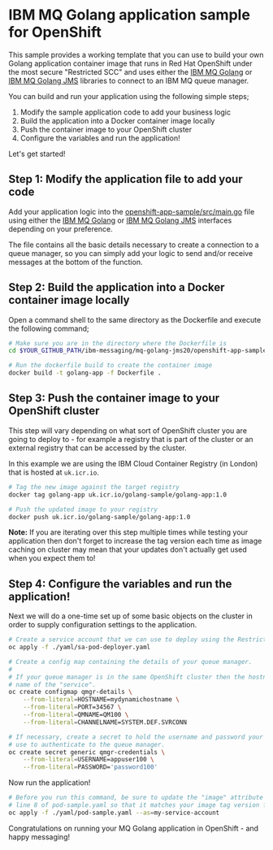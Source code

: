 # IBM MQ Golang application sample for OpenShift
This sample provides a working template that you can use to build your own Golang
application container image that runs in Red Hat OpenShift under the most secure
"Restricted SCC" and uses either the
[IBM MQ Golang](https://github.com/ibm-messaging/mq-golang) or
[IBM MQ Golang JMS](https://github.com/ibm-messaging/mq-golang-jms20) libraries to connect
to an IBM MQ queue manager.

You can build and run your application using the following simple steps;
1. Modify the sample application code to add your business logic
2. Build the application into a Docker container image locally
3. Push the container image to your OpenShift cluster
4. Configure the variables and run the application!


Let's get started!


## Step 1: Modify the application file to add your code
Add your application logic into the [openshift-app-sample/src/main.go](./src/main.go) file using either the
[IBM MQ Golang](https://github.com/ibm-messaging/mq-golang) or
[IBM MQ Golang JMS](https://github.com/ibm-messaging/mq-golang-jms20) interfaces depending
on your preference.

The file contains all the basic details necessary to create a
connection to a queue manager, so you can simply add your logic to send and/or receive
messages at the bottom of the function.


## Step 2: Build the application into a Docker container image locally
Open a command shell to the same directory as the Dockerfile and execute the following command;
```bash
# Make sure you are in the directory where the Dockerfile is
cd $YOUR_GITHUB_PATH/ibm-messaging/mq-golang-jms20/openshift-app-sample

# Run the dockerfile build to create the container image
docker build -t golang-app -f Dockerfile .
```


## Step 3: Push the container image to your OpenShift cluster
This step will vary depending on what sort of OpenShift cluster you are going to deploy to - 
for example a registry that is part of the cluster or an external registry that can be
accessed by the cluster.

In this example we are using the IBM Cloud Container Registry (in London) that is hosted
at `uk.icr.io`.

```bash
# Tag the new image against the target registry
docker tag golang-app uk.icr.io/golang-sample/golang-app:1.0

# Push the updated image to your registry
docker push uk.icr.io/golang-sample/golang-app:1.0
```

**Note:** If you are iterating over this step multiple times while testing your application then
don't forget to increase the tag version each time as image caching on cluster may mean
that your updates don't actually get used when you expect them to!


## Step 4: Configure the variables and run the application!
Next we will do a one-time set up of some basic objects on the cluster in order to
supply configuration settings to the application. 

```bash
# Create a service account that we can use to deploy using the Restricted SCC
oc apply -f ./yaml/sa-pod-deployer.yaml

# Create a config map containing the details of your queue manager.
#
# If your queue manager is in the same OpenShift cluster then the hostname will be the
# name of the "service".
oc create configmap qmgr-details \
    --from-literal=HOSTNAME=mydynamichostname \
    --from-literal=PORT=34567 \
    --from-literal=QMNAME=QM100 \
    --from-literal=CHANNELNAME=SYSTEM.DEF.SVRCONN

# If necessary, create a secret to hold the username and password your application should
# use to authenticate to the queue manager.
oc create secret generic qmgr-credentials \
    --from-literal=USERNAME=appuser100 \
    --from-literal=PASSWORD='password100'
```

Now run the application!
```bash
# Before you run this command, be sure to update the "image" attribute on
# line 8 of pod-sample.yaml so that it matches your image tag version from step 3.
oc apply -f ./yaml/pod-sample.yaml --as=my-service-account
```

Congratulations on running your MQ Golang application in OpenShift - and happy messaging!